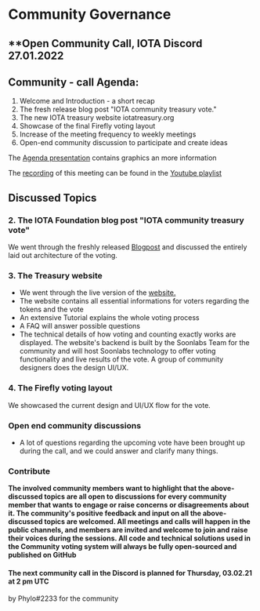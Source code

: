 <!-- COMMUNITY-GOVERNANCE -->
# **Community Governance**


## **Open Community Call, IOTA Discord 27.01.2022

<!-- COMMUNITY - CALL AGENDA -->
## **Community - call Agenda:**

1. Welcome and Introduction - a short recap
1. The fresh release blog post "IOTA community treasury vote."
3. The new IOTA treasury website iotatreasury.org
4. Showcase of the final Firefly voting layout
5. Increase of the meeting frequency to weekly meetings
6. Open-end community discussion to participate and create ideas

The [Agenda presentation](https://docs.google.com/presentation/d/1O4tPumpOE2IOPpK7_rFjkGlMjOaP6fuw8IyEL6gaYQE/edit?usp=sharing) contains graphics an more information

The [recording](https://youtu.be/DlVzLxKrtVw) of this meeting can be found in the [Youtube playlist](https://youtube.com/playlist?list=PL5joP0FyJQU4eKPWfQWradNVjMIPq86ID)
<!-- DISCUSSED TOPICS -->
## **Discussed Topics**

### 2. **The IOTA Foundation blog post "IOTA community treasury vote"**

We went through the freshly released [Blogpost](https://blog.iota.org/iota-community-treasury-vote/) and discussed the entirely laid out architecture of the voting. 

### 3. The Treasury website

- We went through the live version of the [website.](https://iotatreasury.org) 
- The website contains all essential informations for voters regarding the tokens and the vote
- An extensive Tutorial explains the whole voting process
- A FAQ will answer possible questions
- The technical details of how voting and counting exactly works are displayed.
The website's backend is built by the Soonlabs Team for the community and will host Soonlabs technology to offer voting functionality and live results of the vote. A group of community designers does the design UI/UX.

### 4. The Firefly voting layout

We showcased the current design and UI/UX flow for the vote.

### **Open end community discussions**

- A lot of questions regarding the upcoming vote have been brought up during the call, and we could answer and clarify many things.


### **Contribute**

**The involved community members want to highlight that the above-discussed topics are all open to discussions for every community member that wants to engage or raise concerns or disagreements about it. The community's positive feedback and input on all the above-discussed topics are welcomed. All meetings and calls will happen in the public channels, and members are invited and welcome to join and raise their voices during the sessions. All code and technical solutions used in the Community voting system will always be fully open-sourced and published on GitHub**


#### **The next community call in the Discord is planned for Thursday, 03.02.21 at 2 pm UTC**

by Phylo#2233 for the community



